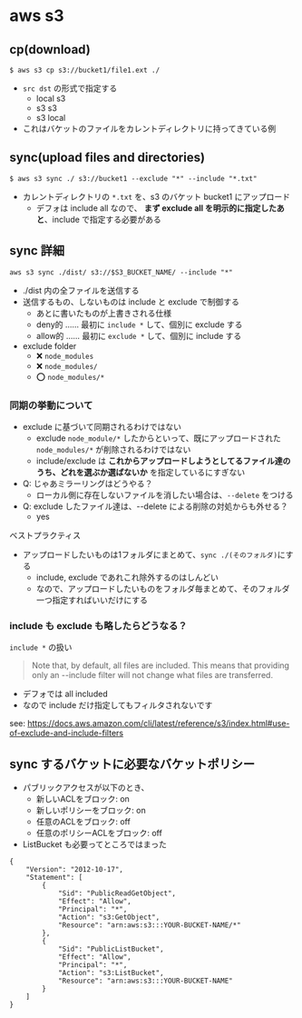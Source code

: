 # aws s3

## cp(download)

```
$ aws s3 cp s3://bucket1/file1.ext ./
```

- `src dst` の形式で指定する
    - local s3
    - s3 s3
    - s3 local
- これはバケットのファイルをカレントディレクトリに持ってきている例

## sync(upload files and directories)

```
$ aws s3 sync ./ s3://bucket1 --exclude "*" --include "*.txt"
```

- カレントディレクトリの `*.txt` を、s3 のバケット bucket1 にアップロード
    - デフォは include all なので、 **まず exclude all を明示的に指定したあと**、include で指定する必要がある

## sync 詳細

```
aws s3 sync ./dist/ s3://$S3_BUCKET_NAME/ --include "*"
```

- ./dist 内の全ファイルを送信する
- 送信するもの、しないものは include と exclude で制御する
    - あとに書いたものが上書きされる仕様
    - deny的 …… 最初に `include *` して、個別に exclude する
    - allow的 …… 最初に `exclude *` して、個別に include する
- exclude folder
    - :x: `node_modules`
    - :x: `node_modules/`
    - :o: `node_modules/*`

### 同期の挙動について
- exclude に基づいて同期されるわけではない
    - exclude `node_module/*` したからといって、既にアップロードされた `node_modules/*` が削除されるわけではない
    - include/exclude は **これからアップロードしようとしてるファイル達のうち、どれを選ぶか選ばないか** を指定しているにすぎない
- Q: じゃあミラーリングはどうやる？
    - ローカル側に存在しないファイルを消したい場合は、`--delete` をつける
- Q: exclude したファイル達は、--delete による削除の対処からも外せる？
    - yes

ベストプラクティス

- アップロードしたいものは1フォルダにまとめて、`sync ./(そのフォルダ)`にする
    - include, exclude であれこれ除外するのはしんどい
    - なので、アップロードしたいものをフォルダ毎まとめて、そのフォルダ一つ指定すればいいだけにする

### include も exclude も略したらどうなる？
`include *` の扱い

> Note that, by default, all files are included. This means that providing only an --include filter will not change what files are transferred.

- デフォでは all included
- なので include だけ指定してもフィルタされないです

see: https://docs.aws.amazon.com/cli/latest/reference/s3/index.html#use-of-exclude-and-include-filters

## sync するバケットに必要なバケットポリシー
- パブリックアクセスが以下のとき、
    - 新しいACLをブロック: on
    - 新しいポリシーをブロック: on
    - 任意のACLをブロック: off
    - 任意のポリシーACLをブロック: off
- ListBucket も必要ってところではまった


```
{
    "Version": "2012-10-17",
    "Statement": [
        {
            "Sid": "PublicReadGetObject",
            "Effect": "Allow",
            "Principal": "*",
            "Action": "s3:GetObject",
            "Resource": "arn:aws:s3:::YOUR-BUCKET-NAME/*"
        },
        {
            "Sid": "PublicListBucket",
            "Effect": "Allow",
            "Principal": "*",
            "Action": "s3:ListBucket",
            "Resource": "arn:aws:s3:::YOUR-BUCKET-NAME"
        }
    ]
}
```
